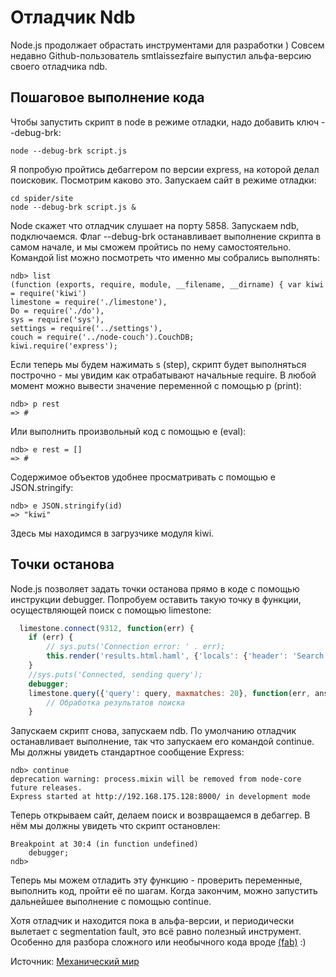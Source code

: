 # Отладчик Ndb

Node.js продолжает обрастать инструментами для разработки ) Совсем недавно Github-пользователь smtlaissezfaire выпустил альфа-версию своего отладчика ndb.

## Пошаговое выполнение кода

Чтобы запустить скрипт в node в режиме отладки, надо добавить ключ --debug-brk:

```
node --debug-brk script.js
```

Я попробую пройтись дебаггером по версии express, на которой делал поисковик. Посмотрим каково это. Запускаем сайт в режиме отладки:

```
cd spider/site
node --debug-brk script.js &
```


Node скажет что отладчик слушает на порту 5858. Запускаем ndb, подключаемся. Флаг --debug-brk останавливает выполнение скрипта в самом начале, и мы сможем пройтись по нему самостоятельно. Командой list можно посмотреть что именно мы собрались выполнять:

```
ndb> list
(function (exports, require, module, __filename, __dirname) { var kiwi = require('kiwi')
limestone = require('./limestone'),
Do = require('./do'),
sys = require('sys'),
settings = require('../settings'),
couch = require('../node-couch').CouchDB;
kiwi.require('express');
```

Если теперь мы будем нажимать s (step), скрипт будет выполняться построчно - мы увидим как отрабатывают начальные require. В любой момент можно вывести значение переменной с помощью p (print):

```
ndb> p rest
=> #
```

Или выполнить произвольный код с помощью e (eval):

```
ndb> e rest = []
=> #
```    

Содержимое объектов удобнее просматривать с помощью e JSON.stringify:

```
ndb> e JSON.stringify(id)
=> "kiwi"
``` 

Здесь мы находимся в загрузчике модуля kiwi.

## Точки останова

Node.js позволяет задать точки останова прямо в коде с помощью инструкции debugger. Попробуем оставить такую точку в функции, осуществляющей поиск с помощью limestone:

```javascript
  limestone.connect(9312, function(err) {
    if (err) {
        // sys.puts('Connection error: ' . err);
        this.render('results.html.haml', {'locals': {'header': 'Search results for "' + query + '"', 'query': query, 'results': 'Connection error'}});
    }
    //sys.puts('Connected, sending query');
    debugger;
    limestone.query({'query': query, maxmatches: 20}, function(err, answer) {
        // Обработка результатов поиска
    }
```

Запускаем скрипт снова, запускаем ndb. По умолчанию отладчик останавливает выполнение, так что запускаем его командой continue. Мы должны увидеть стандартное сообщение Express:

```
ndb> continue
deprecation warning: process.mixin will be removed from node-core future releases.
Express started at http://192.168.175.128:8000/ in development mode
``` 

Теперь открываем сайт, делаем поиск и возвращаемся в дебаггер. В нём мы должны увидеть что скрипт остановлен:

```
Breakpoint at 30:4 (in function undefined)
    debugger;
ndb>
```
    

Теперь мы можем отладить эту функцию - проверить переменные, выполнить код, пройти её по шагам. Когда закончим, можно запустить дальнейшее выполнение с помощью continue.

Хотя отладчик и находится пока в альфа-версии, и периодически вылетает с segmentation fault, это всё равно полезный инструмент. Особенно для разбора сложного или необычного кода вроде [(fab)](http://kuroikaze85.wordpress.com/2010/04/08/fab-nodejs-framework/) :) 

Источник: [Механический мир](http://kuroikaze85.wordpress.com/)